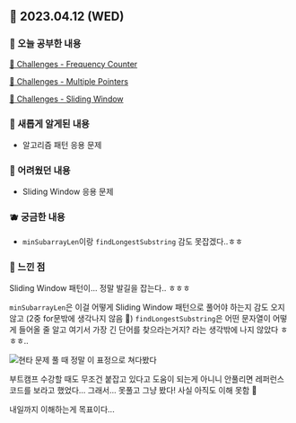 ## 🍰 2023.04.12 (WED)

### 🍑 오늘 공부한 내용

[🍋 Challenges - Frequency Counter](https://github.com/merryfraise/TIL/blob/main/Algorithm/Challenges%20-%20Frequency%20Counter.md)

[🍋 Challenges - Multiple Pointers](https://github.com/merryfraise/TIL/blob/main/Algorithm/Challenges%20-%20Multiple%20Pointers.md)

[🍋 Challenges - Sliding Window](https://github.com/merryfraise/TIL/blob/main/Algorithm/Challenges%20-%20Sliding%20Window.md)

### 🍓 새롭게 알게된 내용

-   알고리즘 패턴 응용 문제

### 🍒 어려웠던 내용

-   Sliding Window 응용 문제

### 🫐 궁금한 내용

-   `minSubarrayLen`이랑 `findLongestSubstring` 감도 못잡겠다..ㅎㅎ

### 🐰 느낀 점

Sliding Window 패턴이... 정말 발길을 잡는다.. ㅎㅎㅎ

`minSubarrayLen`은 이걸 어떻게 Sliding Window 패턴으로 풀어야 하는지 감도 오지 않고 (2중 for문밖에 생각나지 않음 🥲) `findLongestSubstring`은 어떤 문자열이 어떻게 들어올 줄 알고 여기서 가장 긴 단어를 찾으라는거지? 라는 생각밖에 나지 않았다 ㅎㅎㅎ..

![현타](https://img1.daumcdn.net/thumb/R1280x0/?scode=mtistory2&fname=https%3A%2F%2Fblog.kakaocdn.net%2Fdn%2FPY3xO%2Fbtr9N1Jbnvi%2F5DedrLlWRatJvttViEsKO1%2Fimg.jpg)
문제 풀 때 정말 이 표정으로 쳐다봤다

부트캠프 수강할 때도 무조건 붙잡고 있다고 도움이 되는게 아니니 안풀리면 레퍼런스 코드를 보라고 했었다... 그래서... 못풀고 그냥 봤다! 사실 아직도 이해 못함 🥹

내일까지 이해하는게 목표이다...
